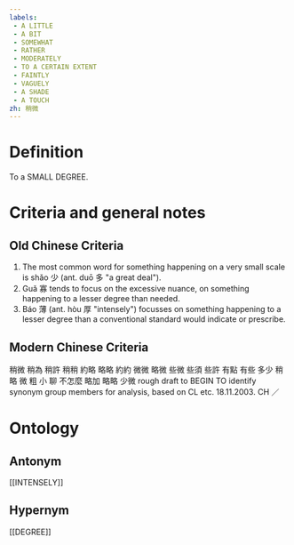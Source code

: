 ```yaml
---
labels: 
 - A LITTLE
 - A BIT
 - SOMEWHAT
 - RATHER
 - MODERATELY
 - TO A CERTAIN EXTENT
 - FAINTLY
 - VAGUELY
 - A SHADE
 - A TOUCH
zh: 稍微
---
```


# Definition
To a SMALL DEGREE.
# Criteria and general notes
## Old Chinese Criteria
1. The most common word for something happening on a very small scale is shǎo 少 (ant. duō 多 "a great deal").
2. Guǎ 寡 tends to focus on the excessive nuance, on something happening to a lesser degree than needed.
3. Báo 薄 (ant. hòu 厚 "intensely") focusses on something happening to a lesser degree than a conventional standard would indicate or prescribe.
## Modern Chinese Criteria
稍微
稍為
稍許
稍稍
約略
略略
約約
微微
略微
些微
些須
些許
有點
有些
多少
稍
略
微
粗
小
聊
不怎麼
略加
略略
少微
rough draft to BEGIN TO identify synonym group members for analysis, based on CL etc. 18.11.2003. CH ／
# Ontology

## Antonym
[[INTENSELY]]
## Hypernym
[[DEGREE]]